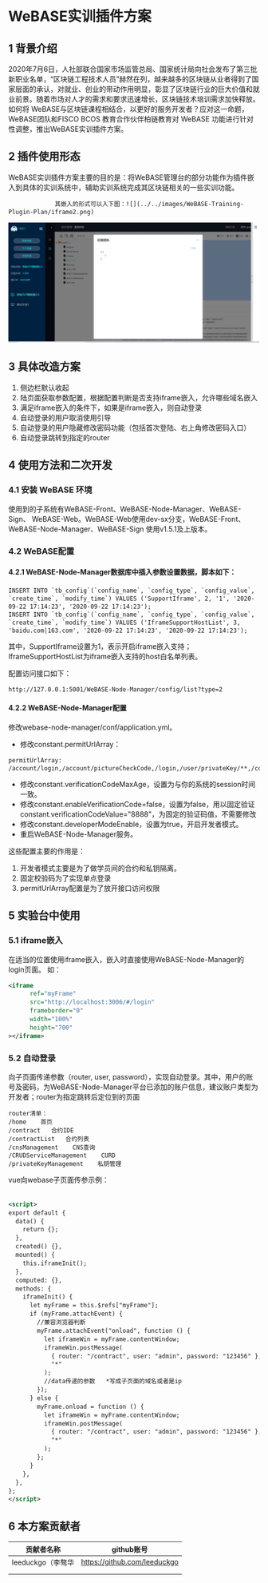 # WeBASE实训插件方案

## 1 背景介绍

2020年7月6日，人社部联合国家市场监管总局、国家统计局向社会发布了第三批新职业名单，“区块链工程技术人员”赫然在列，越来越多的区块链从业者得到了国家层面的承认，对就业、创业的带动作用明显，彰显了区块链行业的巨大价值和就业前景。随着市场对人才的需求和要求迅速增长，区块链技术培训需求加快释放。如何将 WeBASE与区块链课程相结合，以更好的服务开发者？应对这一命题，WeBASE团队和FISCO BCOS 教育合作伙伴柏链教育对 WeBASE 功能进行针对性调整，推出WeBASE实训插件方案。

## 2 插件使用形态

WeBASE实训插件方案主要的目的是：将WeBASE管理台的部分功能作为插件嵌入到具体的实训系统中，辅助实训系统完成其区块链相关的一些实训功能。

                 其嵌入的形式可以入下图：![](../../images/WeBASE-Training-Plugin-Plan/iframe2.png)

![](../../images/WeBASE-Training-Plugin-Plan/iframe1.png)

## 3 具体改造方案

1. 侧边栏默认收起
2. 陆页面获取参数配置，根据配置判断是否支持iframe嵌入，允许哪些域名嵌入
3. 满足iframe嵌入的条件下，如果是iframe嵌入，则自动登录
4. 自动登录的用户取消使用引导
5. 自动登录的用户隐藏修改密码功能（包括首次登陆、右上角修改密码入口）
6. 自动登录跳转到指定的router

## 4 使用方法和二次开发

### 4.1 安装 WeBASE 环境

使用到的子系统有WeBASE-Front、WeBASE-Node-Manager、WeBASE-Sign、 WeBASE-Web。WeBASE-Web使用dev-sx分支，WeBASE-Front、WeBASE-Node-Manager、WeBASE-Sign 使用v1.5.1及上版本。

###  4.2 WeBASE配置

#### 4.2.1 WeBASE-Node-Manager数据库中插入参数设置数据，脚本如下：

```plain
INSERT INTO `tb_config`(`config_name`, `config_type`, `config_value`, `create_time`, `modify_time`) VALUES ('SupportIframe', 2, '1', '2020-09-22 17:14:23', '2020-09-22 17:14:23');
INSERT INTO `tb_config`(`config_name`, `config_type`, `config_value`, `create_time`, `modify_time`) VALUES ('IframeSupportHostList', 3, 'baidu.com|163.com', '2020-09-22 17:14:23', '2020-09-22 17:14:23'); 
```

其中，SupportIframe设置为1，表示开启iframe嵌入支持；IframeSupportHostList为iframe嵌入支持的host白名单列表。

配置访问接口如下：

```
http://127.0.0.1:5001/WeBASE-Node-Manager/config/list?type=2
```



#### 4.2.2 WeBASE-Node-Manager配置

修改webase-node-manager/conf/application.yml。

- 修改constant.permitUrlArray：


```plain
permitUrlArray: /account/login,/account/pictureCheckCode,/login,/user/privateKey/**,/config/encrypt,/config/version,/front/refresh,/api/*,/config/list
```

- 修改constant.verificationCodeMaxAge，设置为与你的系统的session时间一致。
- 修改constant.enableVerificationCode=false，设置为false，用以固定验证constant.verificationCodeValue="8888"，为固定的验证码值，不需要修改
- 修改constant.developerModeEnable，设置为true，开启开发者模式。
- 重启WeBASE-Node-Manager服务。

这些配置主要的作用是：

1. 开发者模式主要是为了做学员间的合约和私钥隔离。
2. 固定校验码为了实现单点登录
3. permitUrlArray配置是为了放开接口访问权限

## 5 实验台中使用

### 5.1  iframe嵌入

在适当的位置使用iframe嵌入，嵌入时直接使用WeBASE-Node-Manager的login页面。
如：

```xml
<iframe
      ref="myFrame"
      src="http://localhost:3006/#/login"
      frameborder="0"
      width="100%"
      height="700"
></iframe>
```
### 5.2 自动登录

向子页面传递参数（router, user, password），实现自动登录。其中，用户的账号及密码，为WeBASE-Node-Manager平台已添加的账户信息，建议账户类型为开发者；router为指定跳转后定位到的页面

```plain
router清单：
/home    首页
/contract   合约IDE
/contractList   合约列表
/cnsManagement    CNS查询
/CRUDServiceManagement    CURD
/privateKeyManagement    私钥管理
```


vue向webase子页面传参示例：

```xml

<script>
export default {
  data() {
    return {};
  },
  created() {},
  mounted() {
    this.iframeInit();
  },
  computed: {},
  methods: {
    iframeInit() {
      let myFrame = this.$refs["myFrame"];
      if (myFrame.attachEvent) {
        //兼容浏览器判断
        myFrame.attachEvent("onload", function () {
          let iframeWin = myFrame.contentWindow;
          iframeWin.postMessage(
            { router: "/contract", user: "admin", password: "123456" },
            "*"
          );
          //data传递的参数   *写成子页面的域名或者是ip
        });
      } else {
        myFrame.onload = function () {
          let iframeWin = myFrame.contentWindow;
          iframeWin.postMessage(
            { router: "/contract", user: "admin", password: "123456" },
            "*"
          );
        };
      }
    },
  },
};
</script>
```

## 6 本方案贡献者

| 贡献者名称 | github账号 |
| ---------- | ---------- |
|leeduckgo（李骜华|https://github.com/leeduckgo |
|            |            |
|            |            |

